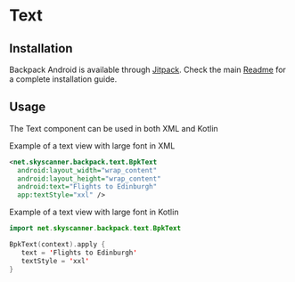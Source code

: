 # Text

## Installation

Backpack Android is available through [Jitpack](https://jitpack.io/#Skyscanner/backpack-android). Check the main [Readme](../../README.md#installation) for a complete installation guide.

## Usage

The Text component can be used in both XML and Kotlin

Example of a text view with large font in XML

```xml
<net.skyscanner.backpack.text.BpkText
  android:layout_width="wrap_content"
  android:layout_height="wrap_content"
  android:text="Flights to Edinburgh"
  app:textStyle="xxl" />
```

Example of a text view with large font in Kotlin

```Kotlin
import net.skyscanner.backpack.text.BpkText

BpkText(context).apply {
   text = 'Flights to Edinburgh'
   textStyle = 'xxl'
}
```
